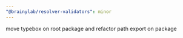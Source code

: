 ```yaml
---
"@brainylab/resolver-validators": minor
---
```


move typebox on root package and refactor path export on package
